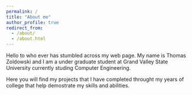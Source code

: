 ```yaml
---
permalink: /
title: "About me"
author_profile: true
redirect_from: 
  - /about/
  - /about.html
---
```


Hello to who ever has stumbled across my web page. My name is Thomas Zoldowski and I am a under graduate student at Grand Valley State University currently studing Computer Engineering.

Here you will find my projects that I have completed throught my years of college that help demostrate my skills and abilities.
